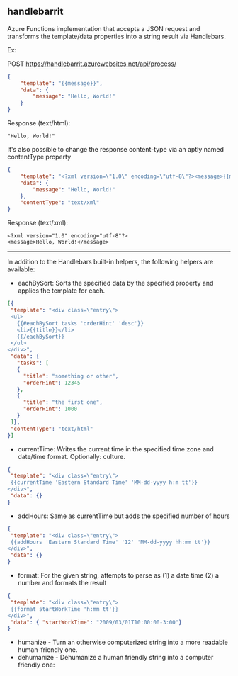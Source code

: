 handlebarrit
---

Azure Functions implementation that accepts a JSON request and transforms the template/data properties into a string result via Handlebars.

Ex:

POST https://handlebarrit.azurewebsites.net/api/process/

``` JSON
{
	"template": "{{message}}",
	"data": {
		"message": "Hello, World!"
	}
}
```

Response (text/html):
```
"Hello, World!"
```

It's also possible to change the response content-type via an aptly named contentType property

``` JSON
{
	"template": "<?xml version=\"1.0\" encoding=\"utf-8\"?><message>{{message}}</message>",
	"data": {
		"message": "Hello, World!"
	},
	"contentType": "text/xml"
}
```

Response (text/xml):
```
<?xml version="1.0" encoding="utf-8"?>
<message>Hello, World!</message>
```
--- 

In addition to the Handlebars built-in helpers, the following helpers are available:

 - eachBySort: Sorts the specified data by the specified property and applies the template for each.

 ``` JSON
 [{
  "template": "<div class=\"entry\">
  <ul>
    {{#eachBySort tasks 'orderHint' 'desc'}}
    <li>{{title}}</li>
    {{/eachBySort}}
  </ul>
</div>",
  "data": {
  	"tasks": [
    {
      "title": "something or other",
      "orderHint": 12345
    },
    {
      "title": "the first one",
      "orderHint": 1000
    }
  ]},
  "contentType": "text/html"
}]
```

 - currentTime: Writes the current time in the specified time zone and date/time format. Optionally: culture.

 ``` JSON
 {
  "template": "<div class=\"entry\">
  {{currentTime 'Eastern Standard Time' 'MM-dd-yyyy h:m tt'}}
</div>",
  "data": {}
}
```

 - addHours: Same as currentTime but adds the specified number of hours

 ``` JSON
 {
  "template": "<div class=\"entry\">
  {{addHours 'Eastern Standard Time' '12' 'MM-dd-yyyy hh:mm tt'}}
</div>",
  "data": {}
}
 ```

 - format: For the given string, attempts to parse as (1) a date time (2) a number and formats the result

 ``` JSON
 {
  "template": "<div class=\"entry\">
  {{format startWorkTime 'h:mm tt'}}
</div>",
  "data": { "startWorkTime": "2009/03/01T10:00:00-3:00"}
}
```

 - humanize - Turn an otherwise computerized string into a more readable human-friendly one.
 - dehumanize - Dehumanize a human friendly string into a computer friendly one:
